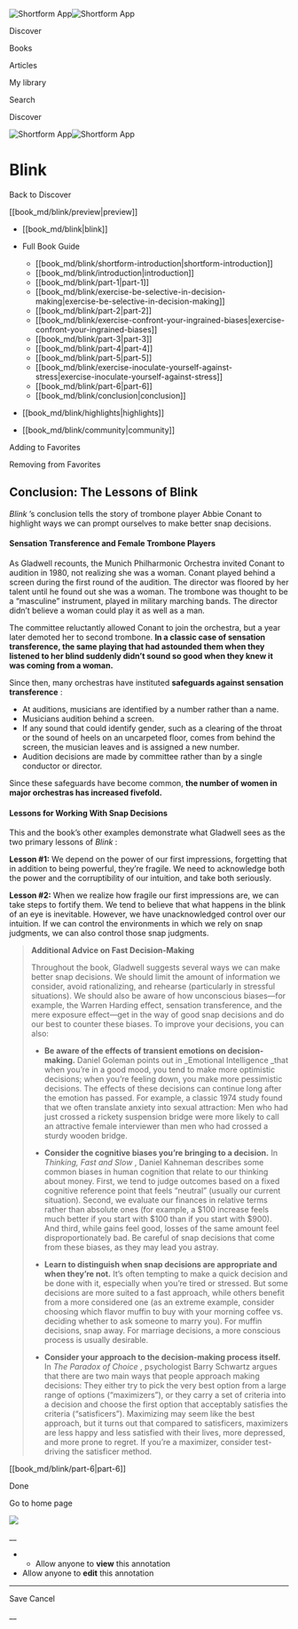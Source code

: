 ![Shortform App](/img/logo.36a2399e.svg)![Shortform App](/img/logo-dark.70c1b072.svg)

Discover

Books

Articles

My library

Search

Discover

![Shortform App](/img/logo.36a2399e.svg)![Shortform App](/img/logo-dark.70c1b072.svg)

# Blink

Back to Discover

[[book_md/blink/preview|preview]]

  * [[book_md/blink|blink]]
  * Full Book Guide

    * [[book_md/blink/shortform-introduction|shortform-introduction]]
    * [[book_md/blink/introduction|introduction]]
    * [[book_md/blink/part-1|part-1]]
    * [[book_md/blink/exercise-be-selective-in-decision-making|exercise-be-selective-in-decision-making]]
    * [[book_md/blink/part-2|part-2]]
    * [[book_md/blink/exercise-confront-your-ingrained-biases|exercise-confront-your-ingrained-biases]]
    * [[book_md/blink/part-3|part-3]]
    * [[book_md/blink/part-4|part-4]]
    * [[book_md/blink/part-5|part-5]]
    * [[book_md/blink/exercise-inoculate-yourself-against-stress|exercise-inoculate-yourself-against-stress]]
    * [[book_md/blink/part-6|part-6]]
    * [[book_md/blink/conclusion|conclusion]]
  * [[book_md/blink/highlights|highlights]]
  * [[book_md/blink/community|community]]



Adding to Favorites 

Removing from Favorites 

## Conclusion: The Lessons of Blink

_Blink_ ’s conclusion tells the story of trombone player Abbie Conant to highlight ways we can prompt ourselves to make better snap decisions.

#### Sensation Transference and Female Trombone Players

As Gladwell recounts, the Munich Philharmonic Orchestra invited Conant to audition in 1980, not realizing she was a woman. Conant played behind a screen during the first round of the audition. The director was floored by her talent until he found out she was a woman. The trombone was thought to be a “masculine” instrument, played in military marching bands. The director didn’t believe a woman could play it as well as a man.

The committee reluctantly allowed Conant to join the orchestra, but a year later demoted her to second trombone. **In a classic case of sensation transference, the same playing that had astounded them when they listened to her blind suddenly didn’t sound so good when they knew it was coming from a woman.**

Since then, many orchestras have instituted **safeguards against sensation transference** :

  * At auditions, musicians are identified by a number rather than a name.
  * Musicians audition behind a screen.
  * If any sound that could identify gender, such as a clearing of the throat or the sound of heels on an uncarpeted floor, comes from behind the screen, the musician leaves and is assigned a new number.
  * Audition decisions are made by committee rather than by a single conductor or director.



Since these safeguards have become common, **the number of women in major orchestras has increased fivefold.**

#### Lessons for Working With Snap Decisions

This and the book’s other examples demonstrate what Gladwell sees as the two primary lessons of _Blink_ :

**Lesson #1:** We depend on the power of our first impressions, forgetting that in addition to being powerful, they’re fragile. We need to acknowledge both the power and the corruptibility of our intuition, and take both seriously.

**Lesson #2:** When we realize how fragile our first impressions are, we can take steps to fortify them. We tend to believe that what happens in the blink of an eye is inevitable. However, we have unacknowledged control over our intuition. If we can control the environments in which we rely on snap judgments, we can also control those snap judgments.

> **Additional Advice on Fast Decision-Making**
> 
> Throughout the book, Gladwell suggests several ways we can make better snap decisions. We should limit the amount of information we consider, avoid rationalizing, and rehearse (particularly in stressful situations). We should also be aware of how unconscious biases—for example, the Warren Harding effect, sensation transference, and the mere exposure effect—get in the way of good snap decisions and do our best to counter these biases. To improve your decisions, you can also:
> 
>   * **Be aware of the effects of transient emotions on decision-making.** Daniel Goleman points out in _Emotional Intelligence _that when you’re in a good mood, you tend to make more optimistic decisions; when you’re feeling down, you make more pessimistic decisions. The effects of these decisions can continue long after the emotion has passed. For example, a classic 1974 study found that we often translate anxiety into sexual attraction: Men who had just crossed a rickety suspension bridge were more likely to call an attractive female interviewer than men who had crossed a sturdy wooden bridge.
> 
>   * **Consider the cognitive biases you’re bringing to a decision.** In _Thinking, Fast and Slow_ , Daniel Kahneman describes some common biases in human cognition that relate to our thinking about money. First, we tend to judge outcomes based on a fixed cognitive reference point that feels “neutral” (usually our current situation). Second, we evaluate our finances in relative terms rather than absolute ones (for example, a $100 increase feels much better if you start with $100 than if you start with $900). And third, while gains feel good, losses of the same amount feel disproportionately bad. Be careful of snap decisions that come from these biases, as they may lead you astray.
> 
>   * **Learn to distinguish when snap decisions are appropriate and when they’re not.** It’s often tempting to make a quick decision and be done with it, especially when you’re tired or stressed. But some decisions are more suited to a fast approach, while others benefit from a more considered one (as an extreme example, consider choosing which flavor muffin to buy with your morning coffee vs. deciding whether to ask someone to marry you). For muffin decisions, snap away. For marriage decisions, a more conscious process is usually desirable.
> 
>   * **Consider your approach to the decision-making process itself.** In _The Paradox of Choice_ , psychologist Barry Schwartz argues that there are two main ways that people approach making decisions: They either try to pick the very best option from a large range of options (“maximizers”), or they carry a set of criteria into a decision and choose the first option that acceptably satisfies the criteria (“satisficers”). Maximizing may seem like the best approach, but it turns out that compared to satisficers, maximizers are less happy and less satisfied with their lives, more depressed, and more prone to regret. If you’re a maximizer, consider test-driving the satisficer method.
> 
> 


[[book_md/blink/part-6|part-6]]

Done

Go to home page 

![](https://bat.bing.com/action/0?ti=56018282&Ver=2&mid=f608e67d-dd1e-4b9a-b15a-be181bf7f667&sid=201ffde0635411ee902411d77b750559&vid=20202bf0635411ee9ac03f2e618b0b9f&vids=0&msclkid=N&pi=0&lg=en-US&sw=800&sh=600&sc=24&nwd=1&tl=Shortform%20%7C%20Book&p=https%3A%2F%2Fwww.shortform.com%2Fapp%2Fbook%2Fblink%2Fconclusion&r=&lt=273&evt=pageLoad&sv=1&rn=87006)

__

  *   * Allow anyone to **view** this annotation
  * Allow anyone to **edit** this annotation



* * *

Save Cancel

__



